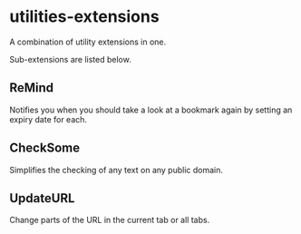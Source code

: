 # utilities-extensions

A combination of utility extensions in one.

Sub-extensions are listed below.

## ReMind

Notifies you when you should take a look at a bookmark again by setting an expiry date for each.

## CheckSome

Simplifies the checking of any text on any public domain.

## UpdateURL

Change parts of the URL in the current tab or all tabs.